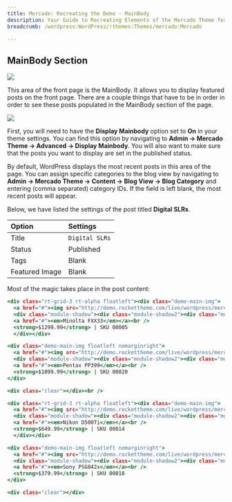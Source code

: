 ```yaml
---
title: Mercado: Recreating the Demo - MainBody
description: Your Guide to Recreating Elements of the Mercado Theme for WordPress
breadcrumb: /wordpress:WordPress/!themes:Themes/mercado:Mercado

---
```


MainBody Section
-----

![][demo]

This area of the front page is the MainBody. It allows you to display featured posts on the front page. There are a couple things that have to be in order in order to see these posts populated in the MainBody section of the page.

![][mainbody]

First, you will need to have the **Display Mainbody** option set to **On** in your theme settings. You can find this option by navigating to **Admin -> Mercado Theme -> Advanced -> Display Mainbody**. You will also want to make sure that the posts you want to display are set in the published status.

By default, WordPress displays the most recent posts in this area of the page. You can assign specific categories to the blog view by navigating to **Admin -> Mercado Theme -> Content -> Blog View -> Blog Category** and entering (comma separated) category IDs. If the field is left blank, the most recent posts will appear.

Below, we have listed the settings of the post titled **Digital SLRs**.

| Option         | Settings       |  
| :------------- | :------------- |  
| Title          | `Digital SLRs` |  
| Status         | Published      |  
| Tags           | Blank          |  
| Featured Image | Blank          |  


Most of the magic takes place in the post content:

~~~ .html
<div class="rt-grid-3 rt-alpha floatleft"><div class="demo-main-img">
  <a href="#"><img src="http://demo.rockettheme.com/live/wordpress/mercado/wp-content/rockettheme/rt_mercado_wp/frontpage/main-camera-1.jpg" alt="image" width="190" height="120" /></a>
  <div class="module-shadow"><div class="module-shadow2"><div class="module-shadow3"></div></div></div>
  <a href="#"><em>Minolta FXX33</em></a><br />
  <strong>$1299.99</strong> | SKU 00005
  </div></div>

<div class="demo-main-img floatleft nomarginright">
  <a href="#"><img src="http://demo.rockettheme.com/live/wordpress/mercado/wp-content/rockettheme/rt_mercado_wp/frontpage/main-camera-2.jpg" alt="image" width="190" height="120" /></a>
  <div class="module-shadow"><div class="module-shadow2"><div class="module-shadow3"></div></div></div>
  <a href="#"><em>Pentax PP399</em></a><br />
  <strong>$1099.99</strong> | SKU 00020
</div>

<div class="clear"></div><br />

<div class="rt-grid-3 rt-alpha floatleft"><div class="demo-main-img">
  <a href="#"><img src="http://demo.rockettheme.com/live/wordpress/mercado/wp-content/rockettheme/rt_mercado_wp/frontpage/main-camera-3.jpg" alt="image" width="190" height="120" /></a>
  <div class="module-shadow"><div class="module-shadow2"><div class="module-shadow3"></div></div></div>
  <a href="#"><em>Nikon D500Ti</em></a><br />
  <strong>$649.99</strong> | SKU 00014
  </div></div>

<div class="demo-main-img floatleft nomarginright">
  <a href="#"><img src="http://demo.rockettheme.com/live/wordpress/mercado/wp-content/rockettheme/rt_mercado_wp/frontpage/main-camera-4.jpg" alt="image" width="190" height="120" /></a>
  <div class="module-shadow"><div class="module-shadow2"><div class="module-shadow3"></div></div></div>
  <a href="#"><em>Sony PSG042x</em></a><br />
  <strong>$379.99</strong> | SKU 00018
</div>

<div class="clear"></div>
~~~

[demo]: assets/demo_8.jpeg
[mainbody]: assets/setadvanced.jpeg

